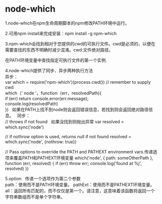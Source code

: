 # node-which
1.node-which在npm生命周期脚本的npm修改PATH环境中运行。 

2.可用npm install来完成安装：npm install -g npm-which  

3.npm-which会找到相对于您提供的cwd的可执行文件。cwd是必须的，以便在需要查找的东西不明确时减少混淆。cwd:文件绝对路径。   

在PATH环境变量中查找指定可执行文件的第一个实例.  

4.node-which提供了同步、异步两种执行方法  
异步：  
var which = require('npm-which')(process.cwd()) // remember to supply cwd   
which（' node '，function（err，resolvedPath){    
  if (err) return console.error(err.message);    
  console.log(resolvedPath)   
})  
如果在PATH上找不到node则会返回错误信息，若找到则会返回绝对路径信息。       
同步：  
// throws if not found   如果没找到则抛出异常
var resolved = which.sync('node')

// if nothrow option is used, returns null if not found 
resolved = which.sync('node', {nothrow: true})

// Pass options to override the PATH and PATHEXT environment vars.传递选项来覆盖PATH和PATHEXT环境变量
which('node', { path: someOtherPath }, function (err, resolved) {
  if (err)
    throw err;
  console.log('found at %j', resolved)
})  

5.option  
传递一个选项作为第二个参数  
path：使用而不是PATH环境变量。 
pathExt：使用而不是PATHEXT环境变量。 
all：返回所有匹配的，而不仅仅是第一个。请注意，这意味着该函数将返回一个字符串数组而不是单个字符串。  

